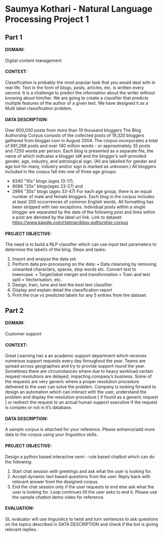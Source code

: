 # Saumya Kothari - Natural Language Processing Project 1

## Part 1

#### DOMAIN: 
Digital content management

#### CONTEXT: 
Classification is probably the most popular task that you would deal with in real life. Text in the form of blogs, posts, articles,
etc. is written every second. It is a challenge to predict the information about the writer without knowing about him/her. We are going to
create a classifier that predicts multiple features of the author of a given text. We have designed it as a Multi label classification problem.

#### DATA DESCRIPTION: 
Over 600,000 posts from more than 19 thousand bloggers The Blog Authorship Corpus consists of the collected
posts of 19,320 bloggers gathered from blogger.com in August 2004. The corpus incorporates a total of 681,288 posts and over 140 million
words - or approximately 35 posts and 7250 words per person. Each blog is presented as a separate file, the name of which indicates a
blogger id# and the blogger’s self-provided gender, age, industry, and astrological sign. (All are labelled for gender and age but for many,
industry and/or sign is marked as unknown.) All bloggers included in the corpus fall into one of three age groups:
- 8240 "10s" blogs (ages 13-17),
- 8086 "20s" blogs(ages 23-27) and
- 2994 "30s" blogs (ages 33-47)
For each age group, there is an equal number of male and female bloggers.
Each blog in the corpus includes at least 200 occurrences of common English words. All formatting has been stripped with two exceptions.
Individual posts within a single blogger are separated by the date of the following post and links within a post are denoted by the label url
link. Link to dataset: https://www.kaggle.com/rtatman/blog-authorship-corpus

#### PROJECT OBJECTIVE: 
The need is to build a NLP classifier which can use input text parameters to determine the label/s of the blog.
Steps and tasks:
1. Import and analyse the data set.
2. Perform data pre-processing on the data:
• Data cleansing by removing unwanted characters, spaces, stop words etc. Convert text to lowercase.
• Target/label merger and transformation
• Train and test split
• Vectorisation, etc.
3. Design, train, tune and test the best text classifier.
4. Display and explain detail the classification report
5. Print the true vs predicted labels for any 5 entries from the dataset.


## Part 2

#### DOMAIN: 
Customer support

#### CONTEXT: 
Great Learning has a an academic support department which receives numerous support requests every day throughout the
year. Teams are spread across geographies and try to provide support round the year. Sometimes there are circumstances where due to
heavy workload certain request resolutions are delayed, impacting company’s business. Some of the requests are very generic where a
proper resolution procedure delivered to the user can solve the problem. Company is looking forward to design an automation which can
interact with the user, understand the problem and display the resolution procedure [ if found as a generic request ] or redirect the request
to an actual human support executive if the request is complex or not in it’s database.

#### DATA DESCRIPTION: 
A sample corpus is attached for your reference. Please enhance/add more data to the corpus using your linguistics
skills.

#### PROJECT OBJECTIVE: 
Design a python based interactive semi - rule based chatbot which can do the following:
1. Start chat session with greetings and ask what the user is looking for.
2. Accept dynamic text based questions from the user. Reply back with relevant answer from the designed corpus.
3. End the chat session only if the user requests to end else ask what the user is looking for. Loop continues till the user asks to end it.
Please use the sample chatbot demo video for reference.

#### EVALUATION: 
GL evaluator will use linguistics to twist and turn sentences to ask questions on the topics described in DATA DESCRIPTION
and check if the bot is giving relevant replies.
